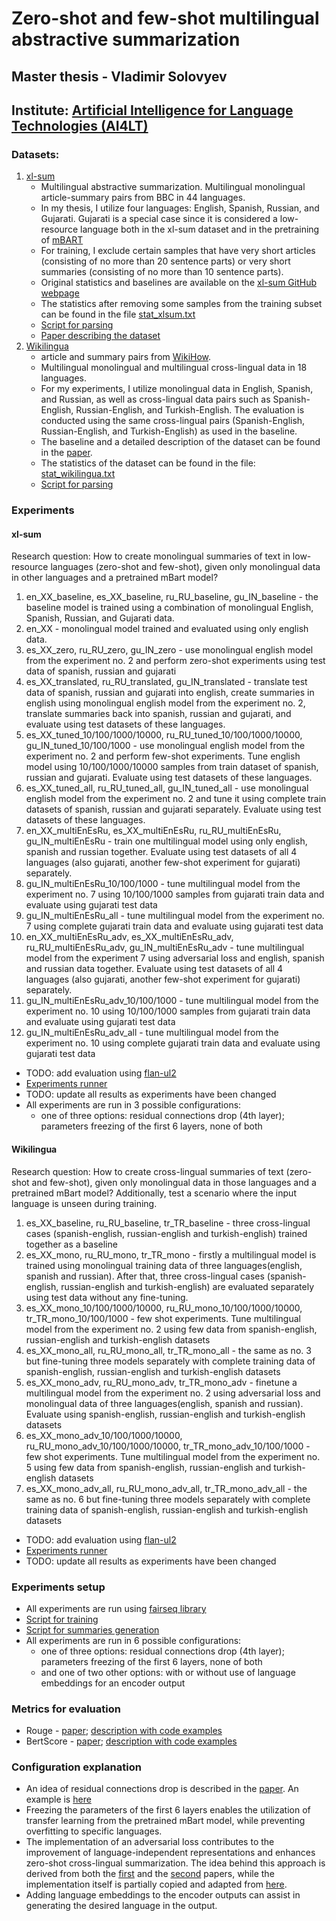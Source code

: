 # Zero-shot and few-shot multilingual abstractive summarization
## Master thesis - Vladimir Solovyev
## Institute: [Artificial Intelligence for Language Technologies (AI4LT)](https://ai4lt.anthropomatik.kit.edu/english/index.php)

### Datasets:
1. [xl-sum](https://github.com/csebuetnlp/xl-sum)
   - Multilingual abstractive summarization. Multilingual monolingual article-summary pairs from BBC in 44 languages.
   - In my thesis, I utilize four languages: English, Spanish, Russian, and Gujarati. Gujarati is a special case since it is considered a low-resource language both in the xl-sum dataset and in the pretraining of [mBART](https://arxiv.org/pdf/2001.08210.pdf)
   - For training, I exclude certain samples that have very short articles (consisting of no more than 20 sentence parts) or very short summaries (consisting of no more than 10 sentence parts).
   - Original statistics and baselines are available on the [xl-sum GitHub webpage](https://github.com/csebuetnlp/xl-sum)
   - The statistics after removing some samples from the training subset can be found in the file [stat_xlsum.txt](../summarization_datasets/stat_xlsum.txt)
   - [Script for parsing](../summarization_datasets/prepare_data_xlsum.py)
   - [Paper describing the dataset](https://aclanthology.org/2021.findings-acl.413.pdf)
2. [Wikilingua](https://github.com/esdurmus/Wikilingua)
   - article and summary pairs from [WikiHow](https://www.wikihow.com/Main-Page).
   - Multilingual monolingual and multilingual cross-lingual data in 18 languages.
   - For my experiments, I utilize monolingual data in English, Spanish, and Russian, as well as cross-lingual data pairs such as Spanish-English, Russian-English, and Turkish-English. The evaluation is conducted using the same cross-lingual pairs (Spanish-English, Russian-English, and Turkish-English) as used in the baseline.
   - The baseline and a detailed description of the dataset can be found in the [paper](https://arxiv.org/pdf/2010.03093.pdf).
   - The statistics of the dataset can be found in the file: [stat_wikilingua.txt](../summarization_datasets/stat_wikilingua.txt)
   - [Script for parsing](../summarization_datasets/prepare_data_wikilingua.py)

### Experiments

#### xl-sum

Research question: How to create monolingual summaries of text in low-resource languages (zero-shot and few-shot), given only monolingual data in other languages and a pretrained mBart model?

1. en_XX_baseline, es_XX_baseline, ru_RU_baseline, gu_IN_baseline - the baseline model is trained using a combination of monolingual English, Spanish, Russian, and Gujarati data.
2. en_XX - monolingual model trained and evaluated using only english data.
3. es_XX_zero, ru_RU_zero, gu_IN_zero - use monolingual english model from the experiment no. 2 and perform zero-shot experiments using test data of spanish, russian and gujarati
4. es_XX_translated, ru_RU_translated, gu_IN_translated - translate test data of spanish, russian and gujarati into english, create summaries in english using monolingual english model from the experiment no. 2, translate summaries back into spanish, russian and gujarati, and evaluate using test datasets of these languages.
5. es_XX_tuned_10/100/1000/10000, ru_RU_tuned_10/100/1000/10000, gu_IN_tuned_10/100/1000 - use monolingual english model from the experiment no. 2 and perform few-shot experiments. Tune english model using 10/100/1000/10000 samples from train dataset of spanish, russian and gujarati. Evaluate using test datasets of these languages.
6. es_XX_tuned_all, ru_RU_tuned_all, gu_IN_tuned_all - use monolingual english model from the experiment no. 2 and tune it using complete train datasets of spanish, russian and gujarati separately. Evaluate using test datasets of these languages.
7. en_XX_multiEnEsRu, es_XX_multiEnEsRu, ru_RU_multiEnEsRu, gu_IN_multiEnEsRu - train one multilingual model using only english, spanish and russian together. Evaluate using test datasets of all 4 languages (also gujarati, another few-shot experiment for gujarati) separately.
8. gu_IN_multiEnEsRu_10/100/1000 - tune multilingual model from the experiment no. 7 using 10/100/1000 samples from gujarati train data and evaluate using gujarati test data
9. gu_IN_multiEnEsRu_all - tune multilingual model from the experiment no. 7 using complete gujarati train data and evaluate using gujarati test data
10. en_XX_multiEnEsRu_adv, es_XX_multiEnEsRu_adv, ru_RU_multiEnEsRu_adv, gu_IN_multiEnEsRu_adv - tune multilingual model from the experiment 7 using adversarial loss and english, spanish and russian data together. Evaluate using test datasets of all 4 languages (also gujarati, another few-shot experiment for gujarati) separately.
11. gu_IN_multiEnEsRu_adv_10/100/1000 - tune multilingual model from the experiment no. 10 using 10/100/1000 samples from gujarati train data and evaluate using gujarati test data
12. gu_IN_multiEnEsRu_adv_all - tune multilingual model from the experiment no. 10 using complete gujarati train data and evaluate using gujarati test data

- TODO: add evaluation using [flan-ul2](https://huggingface.co/google/flan-ul2)
- [Experiments runner](./training_runner_xlsum.py)
- TODO: update all results as experiments have been changed
- All experiments are run in 3 possible configurations:
   - one of three options: residual connections drop (4th layer); parameters freezing of the first 6 layers, none of both

#### Wikilingua

Research question: How to create cross-lingual summaries of text (zero-shot and few-shot), given only monolingual data in those languages and a pretrained mBart model? Additionally, test a scenario where the input language is unseen during training.

1. es_XX_baseline, ru_RU_baseline, tr_TR_baseline - three cross-lingual cases (spanish-english, russian-english and turkish-english) trained together as a baseline
2. es_XX_mono, ru_RU_mono, tr_TR_mono - firstly a multilingual model is trained using monolingual training data of three languages(english, spanish and russian). After that, three cross-lingual cases (spanish-english, russian-english and turkish-english) are evaluated separately using test data without any fine-tuning.
3. es_XX_mono_10/100/1000/10000, ru_RU_mono_10/100/1000/10000, tr_TR_mono_10/100/1000 - few shot experiments. Tune multilingual model from the experiment no. 2 using few data from spanish-english, russian-english and turkish-english datasets
4. es_XX_mono_all, ru_RU_mono_all, tr_TR_mono_all - the same as no. 3 but fine-tuning three models separately with complete training data of spanish-english, russian-english and turkish-english datasets
5. es_XX_mono_adv, ru_RU_mono_adv, tr_TR_mono_adv - finetune a multilingual model from the experiment no. 2 using adversarial loss and monolingual data of three languages(english, spanish and russian). Evaluate using spanish-english, russian-english and turkish-english datasets
6. es_XX_mono_adv_10/100/1000/10000, ru_RU_mono_adv_10/100/1000/10000, tr_TR_mono_adv_10/100/1000 - few shot experiments. Tune multilingual model from the experiment no. 5 using few data from spanish-english, russian-english and turkish-english datasets
7. es_XX_mono_adv_all, ru_RU_mono_adv_all, tr_TR_mono_adv_all - the same as no. 6 but fine-tuning three models separately with complete training data of spanish-english, russian-english and turkish-english datasets


- TODO: add evaluation using [flan-ul2](https://huggingface.co/google/flan-ul2)
- [Experiments runner](./training_runner_wikilingua.py)
- TODO: update all results as experiments have been changed

### Experiments setup
- All experiments are run using [fairseq library](https://github.com/facebookresearch/fairseq)
- [Script for training](./train_summarization.py)
- [Script for summaries generation](./generate_summaries.py)
- All experiments are run in 6 possible configurations:
  - one of three options: residual connections drop (4th layer); parameters freezing of the first 6 layers, none of both
  - and one of two other options: with or without use of language embeddings for an encoder output

### Metrics for evaluation
- Rouge - [paper](https://aclanthology.org/W04-1013.pdf); [description with code examples](https://huggingface.co/spaces/evaluate-metric/rouge)
- BertScore - [paper](https://arxiv.org/pdf/1904.09675.pdf); [description with code examples](https://huggingface.co/spaces/evaluate-metric/bertscore)

### Configuration explanation
- An idea of residual connections drop is described in the [paper](https://aclanthology.org/2021.acl-long.101.pdf). An example is [here](https://github.com/dannigt/fairseq/tree/master/examples/residual_drop)
- Freezing the parameters of the first 6 layers enables the utilization of transfer learning from the pretrained mBart model, while preventing overfitting to specific languages.
- The implementation of an adversarial loss contributes to the improvement of language-independent representations and enhances zero-shot cross-lingual summarization. The idea behind this approach is derived from both the [first](https://arxiv.org/pdf/2211.01292.pdf) and the [second](https://arxiv.org/pdf/1903.07091.pdf) papers, while the implementation itself is partially copied and adapted from [here](https://github.com/dannigt/fairseq/tree/master/examples/adapter_transformer).
- Adding language embeddings to the encoder outputs can assist in generating the desired language in the output.